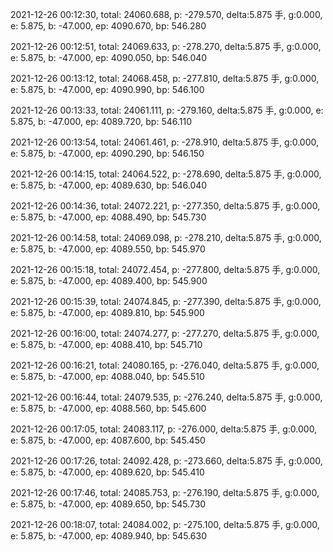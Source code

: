 2021-12-26 00:12:30, total: 24060.688, p: -279.570, delta:5.875 手, g:0.000, e: 5.875, b: -47.000, ep: 4090.670, bp: 546.280

2021-12-26 00:12:51, total: 24069.633, p: -278.270, delta:5.875 手, g:0.000, e: 5.875, b: -47.000, ep: 4090.050, bp: 546.040

2021-12-26 00:13:12, total: 24068.458, p: -277.810, delta:5.875 手, g:0.000, e: 5.875, b: -47.000, ep: 4090.990, bp: 546.100

2021-12-26 00:13:33, total: 24061.111, p: -279.160, delta:5.875 手, g:0.000, e: 5.875, b: -47.000, ep: 4089.720, bp: 546.110

2021-12-26 00:13:54, total: 24061.461, p: -278.910, delta:5.875 手, g:0.000, e: 5.875, b: -47.000, ep: 4090.290, bp: 546.150

2021-12-26 00:14:15, total: 24064.522, p: -278.690, delta:5.875 手, g:0.000, e: 5.875, b: -47.000, ep: 4089.630, bp: 546.040

2021-12-26 00:14:36, total: 24072.221, p: -277.350, delta:5.875 手, g:0.000, e: 5.875, b: -47.000, ep: 4088.490, bp: 545.730

2021-12-26 00:14:58, total: 24069.098, p: -278.210, delta:5.875 手, g:0.000, e: 5.875, b: -47.000, ep: 4089.550, bp: 545.970

2021-12-26 00:15:18, total: 24072.454, p: -277.800, delta:5.875 手, g:0.000, e: 5.875, b: -47.000, ep: 4089.400, bp: 545.900

2021-12-26 00:15:39, total: 24074.845, p: -277.390, delta:5.875 手, g:0.000, e: 5.875, b: -47.000, ep: 4089.810, bp: 545.900

2021-12-26 00:16:00, total: 24074.277, p: -277.270, delta:5.875 手, g:0.000, e: 5.875, b: -47.000, ep: 4088.410, bp: 545.710

2021-12-26 00:16:21, total: 24080.165, p: -276.040, delta:5.875 手, g:0.000, e: 5.875, b: -47.000, ep: 4088.040, bp: 545.510

2021-12-26 00:16:44, total: 24079.535, p: -276.240, delta:5.875 手, g:0.000, e: 5.875, b: -47.000, ep: 4088.560, bp: 545.600

2021-12-26 00:17:05, total: 24083.117, p: -276.000, delta:5.875 手, g:0.000, e: 5.875, b: -47.000, ep: 4087.600, bp: 545.450

2021-12-26 00:17:26, total: 24092.428, p: -273.660, delta:5.875 手, g:0.000, e: 5.875, b: -47.000, ep: 4089.620, bp: 545.410

2021-12-26 00:17:46, total: 24085.753, p: -276.190, delta:5.875 手, g:0.000, e: 5.875, b: -47.000, ep: 4089.650, bp: 545.730

2021-12-26 00:18:07, total: 24084.002, p: -275.100, delta:5.875 手, g:0.000, e: 5.875, b: -47.000, ep: 4089.940, bp: 545.630
